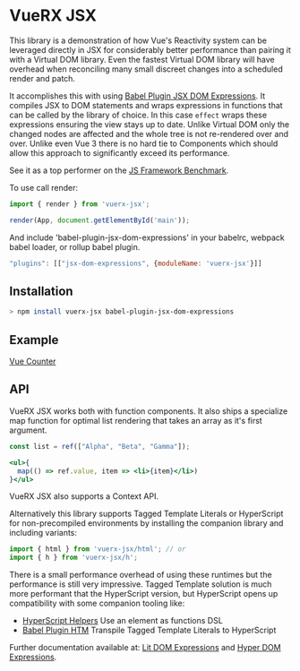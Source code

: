 # VueRX JSX

This library is a demonstration of how Vue's Reactivity system can be leveraged directly in JSX for considerably better performance than pairing it with a Virtual DOM library. Even the fastest Virtual DOM library will have overhead when reconciling many small discreet changes into a scheduled render and patch.

It accomplishes this with using [Babel Plugin JSX DOM Expressions](https://github.com/ryansolid/dom-expressions). It compiles JSX to DOM statements and wraps expressions in functions that can be called by the library of choice. In this case `effect` wraps these expressions ensuring the view stays up to date. Unlike Virtual DOM only the changed nodes are affected and the whole tree is not re-rendered over and over. Unlike even Vue 3 there is no hard tie to Components which should allow this approach to significantly exceed its performance.

See it as a top performer on the [JS Framework Benchmark](https://krausest.github.io/js-framework-benchmark/current.html).

To use call render:

```js
import { render } from 'vuerx-jsx';

render(App, document.getElementById('main'));
```

And include 'babel-plugin-jsx-dom-expressions' in your babelrc, webpack babel loader, or rollup babel plugin.

```js
"plugins": [["jsx-dom-expressions", {moduleName: 'vuerx-jsx'}]]
```

## Installation

```sh
> npm install vuerx-jsx babel-plugin-jsx-dom-expressions
```

## Example

[Vue Counter](https://codesandbox.io/s/vue-jsx-counter-nbqbj?file=/index.js)

## API

VueRX JSX works both with function components. It also ships a specialize map function for optimal list rendering that takes an array as it's first argument.

```jsx
const list = ref(["Alpha", "Beta", "Gamma"]);

<ul>{
  map(() => ref.value, item => <li>{item}</li>)
}</ul>
```

VueRX JSX also supports a Context API.


Alternatively this library supports Tagged Template Literals or HyperScript for non-precompiled environments by installing the companion library and including variants:
```js
import { html } from 'vuerx-jsx/html'; // or
import { h } from 'vuerx-jsx/h';
```
There is a small performance overhead of using these runtimes but the performance is still very impressive. Tagged Template solution is much more performant that the HyperScript version, but HyperScript opens up compatibility with some companion tooling like:

* [HyperScript Helpers](https://github.com/ohanhi/hyperscript-helpers) Use an element as functions DSL
* [Babel Plugin HTM](https://github.com/developit/htm/tree/master/packages/babel-plugin-htm) Transpile Tagged Template Literals to HyperScript

Further documentation available at: [Lit DOM Expressions](https://github.com/ryansolid/lit-dom-expressions) and [Hyper DOM Expressions](https://github.com/ryansolid/hyper-dom-expressions).
